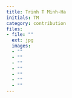 ```yaml
---
title: Trinh T Minh-Ha
initials: TM
category: contribution
files:
- file: ""
  ext: jpg
  images:
  - ""
  - ""
  - ""
  - ""
  - ""
  - ""
  - ""
---
```

